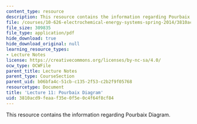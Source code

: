 ```yaml
---
content_type: resource
description: This resource contains the information regarding Pourbaix Diagram.
file: /courses/10-626-electrochemical-energy-systems-spring-2014/3810acd9feaaf35e0f5e0c4f64f8cf84_MIT10_626S14_Lec11.pdf
file_size: 309835
file_type: application/pdf
hide_download: true
hide_download_original: null
learning_resource_types:
- Lecture Notes
license: https://creativecommons.org/licenses/by-nc-sa/4.0/
ocw_type: OCWFile
parent_title: Lecture Notes
parent_type: CourseSection
parent_uid: b06bfa4c-51cb-c135-2f53-c2b2f9f05768
resourcetype: Document
title: 'Lecture 11: Pourbaix Diagram'
uid: 3810acd9-feaa-f35e-0f5e-0c4f64f8cf84
---
```

This resource contains the information regarding Pourbaix Diagram.